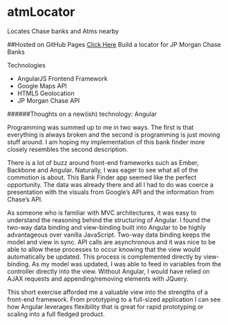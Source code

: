 atmLocator
==========
Locates Chase banks and Atms nearby

##Hosted on GitHub Pages [Click Here](http://nathansass.github.io/atmLocator/) 
Build a locator for JP Morgan Chase Banks

Technologies
- AngularJS Frontend Framework
- Google Maps API
- HTML5 Geolocation
- JP Morgan Chase API

######Thoughts on a new(ish) technology: Angular

Programming was summed up to me in two ways. The first is that everything is always broken and the second is programming is just moving stuff around. I am hoping my implementation of this bank finder more closely resembles the second description.

There is a lot of buzz around front-end frameworks such as Ember, Backbone and Angular. Naturally, I was eager to see what all of the commotion is about. This Bank Finder app seemed like the perfect opportunity. The data was already there and all I had to do was coerce a presentation with the visuals from Google’s API and the information from Chase’s API.

As someone who is familiar with MVC architectures, it was easy to understand the reasoning behind the structuring of Angular. I found the two-way data binding and view-binding built into Angular to be highly advantageous over vanilla JavaScript. Two-way data binding keeps the model and view in sync. API calls are asynchronous and it was nice to be able to allow these processes to occur knowing that the view would automatically be updated. This process is complemented directly by view-binding. As my model was updated, I was able to feed in variables from the controller directly into the view. Without Angular, I would have relied on AJAX requests and appending/removing elements with JQuery.

This short exercise afforded me a valuable view into the strengths of a front-end framework. From prototyping to a full-sized application I can see how Angular leverages flexibility that is great for rapid prototyping or scaling into a full fledged product.
